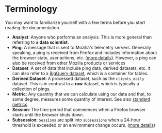 # Terminology

You may want to familiarize yourself with a few terms before you start reading the documentation.

* **Analyst**: Anyone who performs an analysis.
  This is more general than referring to a **data scientist**.
* **Ping**: A message that is sent to Mozilla's telemetry servers. Generally speaking, a ping is received from Firefox and includes information about the browser state, user actions, etc.
([more details](https://firefox-source-docs.mozilla.org/toolkit/components/telemetry/telemetry/data/common-ping.html)). However, a ping can also be received from other Mozilla products or services
* **Dataset**: A set of data that include ping data, derived datasets, etc. It can also refer to a [BigQuery dataset](https://cloud.google.com/bigquery/docs/datasets-intro), which is a container for tables.
* **Derived Dataset**: A processed dataset, such as the `clients_daily` dataset. This is in contrast to a **raw** dataset, which is typically a collection of pings.
* **Metric**: Any quantity that we can calculate using our data and that, to some degree, measures some quantity of interest. See also [standard metrics](../metrics/index.md).
* **Session**: The time period that commences when a Firefox browser starts until the browser shuts down.
* **Subsession**: `Sessions` are split into `subsessions` when a 24-hour threshold is exceeded or an environment change occurs.
([more details](https://firefox-source-docs.mozilla.org/toolkit/components/telemetry/telemetry/concepts/sessions.html?highlight=subsession))